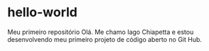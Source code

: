 # hello-world
Meu primeiro repositório
Olá. Me chamo Iago Chiapetta e estou desenvolvendo meu primeiro projeto de código aberto no Git Hub.
